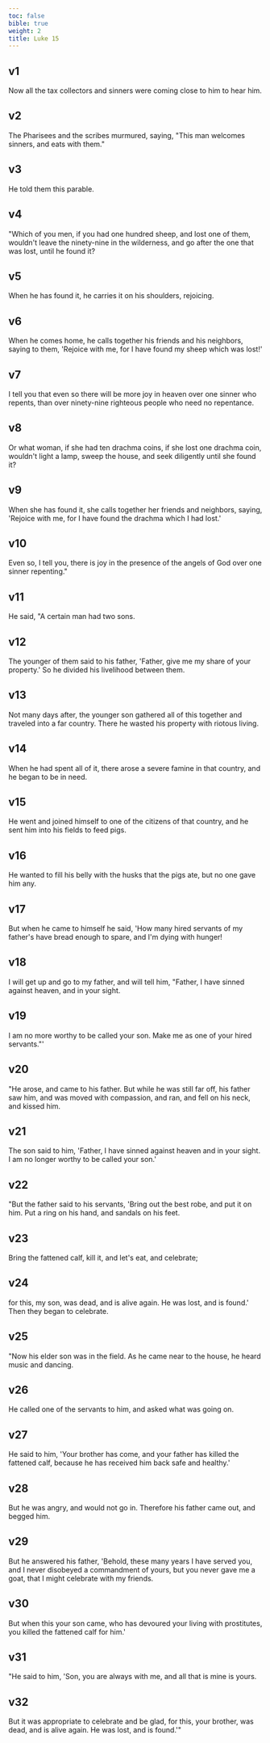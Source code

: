 ```yaml
---
toc: false
bible: true
weight: 2
title: Luke 15
---
```




## v1 
Now all the tax collectors and sinners were coming close to him to hear him. 

## v2 
The Pharisees and the scribes murmured, saying, "This man welcomes sinners, and eats with them." 

## v3 
He told them this parable. 

## v4 
"Which of you men, if you had one hundred sheep, and lost one of them, wouldn't leave the ninety-nine in the wilderness, and go after the one that was lost, until he found it? 

## v5 
When he has found it, he carries it on his shoulders, rejoicing. 

## v6 
When he comes home, he calls together his friends and his neighbors, saying to them, 'Rejoice with me, for I have found my sheep which was lost!' 

## v7 
I tell you that even so there will be more joy in heaven over one sinner who repents, than over ninety-nine righteous people who need no repentance. 

## v8 
Or what woman, if she had ten drachma coins, if she lost one drachma coin, wouldn't light a lamp, sweep the house, and seek diligently until she found it? 

## v9 
When she has found it, she calls together her friends and neighbors, saying, 'Rejoice with me, for I have found the drachma which I had lost.' 

## v10 
Even so, I tell you, there is joy in the presence of the angels of God over one sinner repenting." 

## v11 
He said, "A certain man had two sons. 

## v12 
The younger of them said to his father, 'Father, give me my share of your property.' So he divided his livelihood between them. 

## v13 
Not many days after, the younger son gathered all of this together and traveled into a far country. There he wasted his property with riotous living. 

## v14 
When he had spent all of it, there arose a severe famine in that country, and he began to be in need. 

## v15 
He went and joined himself to one of the citizens of that country, and he sent him into his fields to feed pigs. 

## v16 
He wanted to fill his belly with the husks that the pigs ate, but no one gave him any. 

## v17 
But when he came to himself he said, 'How many hired servants of my father's have bread enough to spare, and I'm dying with hunger! 

## v18 
I will get up and go to my father, and will tell him, "Father, I have sinned against heaven, and in your sight. 

## v19 
I am no more worthy to be called your son. Make me as one of your hired servants."' 

## v20 
"He arose, and came to his father. But while he was still far off, his father saw him, and was moved with compassion, and ran, and fell on his neck, and kissed him. 

## v21 
The son said to him, 'Father, I have sinned against heaven and in your sight. I am no longer worthy to be called your son.' 

## v22 
"But the father said to his servants, 'Bring out the best robe, and put it on him. Put a ring on his hand, and sandals on his feet. 

## v23 
Bring the fattened calf, kill it, and let's eat, and celebrate; 

## v24 
for this, my son, was dead, and is alive again. He was lost, and is found.' Then they began to celebrate. 

## v25 
"Now his elder son was in the field. As he came near to the house, he heard music and dancing. 

## v26 
He called one of the servants to him, and asked what was going on. 

## v27 
He said to him, 'Your brother has come, and your father has killed the fattened calf, because he has received him back safe and healthy.' 

## v28 
But he was angry, and would not go in. Therefore his father came out, and begged him. 

## v29 
But he answered his father, 'Behold, these many years I have served you, and I never disobeyed a commandment of yours, but you never gave me a goat, that I might celebrate with my friends. 

## v30 
But when this your son came, who has devoured your living with prostitutes, you killed the fattened calf for him.' 

## v31 
"He said to him, 'Son, you are always with me, and all that is mine is yours. 

## v32 
But it was appropriate to celebrate and be glad, for this, your brother, was dead, and is alive again. He was lost, and is found.'"
